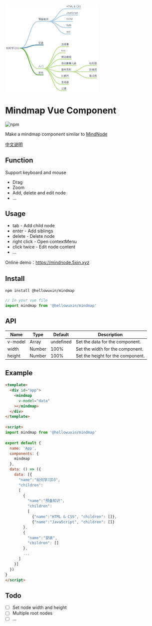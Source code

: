 <img src="./public/mindmap.png" width="300"/>

# Mindmap Vue Component

![npm](https://img.shields.io/npm/v/@hellowuxin/mindmap)

Make a mindmap component similar to [MindNode](https://mindnode.com)

[中文说明](./README.cn.md)

## Function

Support keyboard and mouse

- Drag
- Zoom
- Add, delete and edit node
- ...

## Usage

- tab - Add child node
- enter - Add siblings
- delete - Delete node
- right click - Open contextMenu
- click twice - Edit node content
- ...

Online demo：<https://mindnode.5xin.xyz>

## Install

```sh
npm install @hellowuxin/mindmap
```

```js
// In your vue file
import mindmap from '@hellowuxin/mindmap'
```

## API

| Name    | Type   | Default   | Description    |
| ---     | ---    | ---       | ---            |
| v-model | Array  | undefined | Set the data for the component.   |
| width   | Number | 100%      | Set the width for the component.  |
| height  | Number | 100%      | Set the height for the component. |

## Example

```html
<template>
  <div id="app">
    <mindmap
      v-model="data"
    ></mindmap>
  </div>
</template>

<script>
import mindmap from '@hellowuxin/mindmap'

export default {
  name: 'App',
  components: {
    mindmap
  },
  data: () => ({
    data: [{
      "name":"如何学习D3",
      "children":
      [
        {
          "name":"预备知识",
          "children":
          [
            {"name":"HTML & CSS", "children": []},
            {"name":"JavaScript", "children": []}
        },
        {
          "name":"安装",
          "children": []
        },
        ...
      ]
    }]
  })
}
</script>
```

## Todo

- [ ] Set node width and height
- [ ] Multiple root nodes
- [ ] ...
